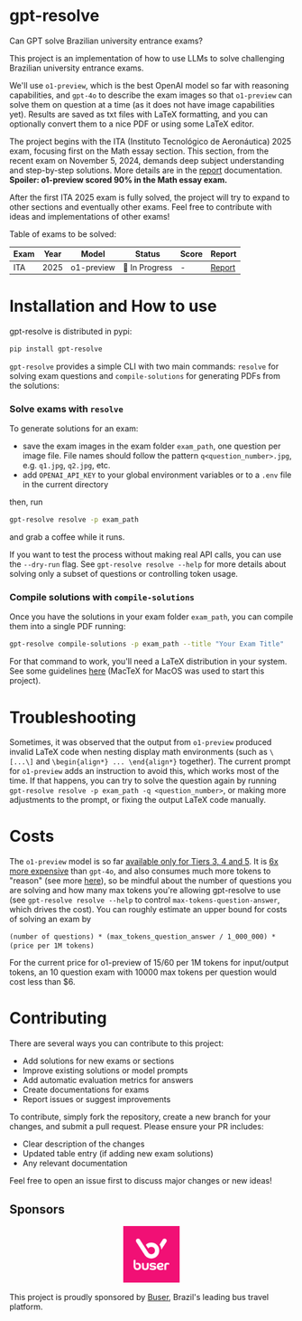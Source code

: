 # gpt-resolve
Can GPT solve Brazilian university entrance exams?

This project is an implementation of how to use LLMs to solve challenging Brazilian university entrance exams.

We'll use `o1-preview`, which is the best OpenAI model so far with reasoning capabilities, and `gpt-4o` to describe the exam images so that `o1-preview` can solve them on question at a time (as it does not have image capabilities yet). Results are saved as txt files with LaTeX formatting, and you can optionally convert them to a nice PDF or using some LaTeX editor.

The project begins with the ITA (Instituto Tecnológico de Aeronáutica) 2025 exam, focusing first on the Math essay section. This section, from the recent exam on November 5, 2024, demands deep subject understanding and step-by-step solutions. More details are in the [report](exams/ita_2025/report.md) documentation. **Spoiler: o1-preview scored 90% in the Math essay exam.**

After the first ITA 2025 exam is fully solved, the project will try to expand to other sections and eventually other exams. Feel free to contribute with ideas and implementations of other exams! 

Table of exams to be solved:

| Exam | Year | Model | Status | Score | Report |
|------|------|-------|--------|-------|--------|
| ITA  | 2025 | o1-preview | 🚧 In Progress | - | [Report](exams/ita_2025/report.md) |

# Installation and How to use
gpt-resolve is distributed in pypi:
```bash
pip install gpt-resolve
```

`gpt-resolve` provides a simple CLI with two main commands: `resolve` for solving exam questions and `compile-solutions` for generating PDFs from the solutions:

### Solve exams with `resolve`

To generate solutions for an exam:
- save the exam images in the exam folder `exam_path`, one question per image file. File names should follow the pattern `q<question_number>.jpg`, e.g. `q1.jpg`, `q2.jpg`, etc.
- add `OPENAI_API_KEY` to your global environment variables or to a `.env` file in the current directory

then, run
```bash
gpt-resolve resolve -p exam_path
```
and grab a coffee while it runs.

If you want to test the process without making real API calls, you can use the `--dry-run` flag. See `gpt-resolve resolve --help` for more details about solving only a subset of questions or controlling token usage.


### Compile solutions with `compile-solutions`

Once you have the solutions in your exam folder `exam_path`, you can compile them into a single PDF running:
```bash
gpt-resolve compile-solutions -p exam_path --title "Your Exam Title"
```

For that command to work, you'll need a LaTeX distribution in your system. See some guidelines [here](https://www.tug.org/texlive/) (MacTeX for MacOS was used to start this project).

# Troubleshooting

Sometimes, it was observed that the output from `o1-preview` produced invalid LaTeX code when nesting display math environments (such as `\[...\]` and `\begin{align*} ... \end{align*}` together). The current prompt for `o1-preview` adds an instruction to avoid this, which works most of the time. If that happens, you can try to solve the question again by running `gpt-resolve resolve -p exam_path -q <question_number>`, or making more adjustments to the prompt, or fixing the output LaTeX code manually.

# Costs

The `o1-preview` model is so far [available only for Tiers 3, 4 and 5](https://help.openai.com/en/articles/9824962-openai-o1-preview-and-o1-mini-usage-limits-on-chatgpt-and-the-api). It is [6x more expensive](https://openai.com/api/pricing/) than `gpt-4o`, and also consumes much more tokens to "reason" (see more [here](https://platform.openai.com/docs/guides/reasoning/controlling-costs#controlling-costs)), so be mindful about the number of questions you are solving and how many max tokens you're allowing gpt-resolve to use (see `gpt-resolve resolve --help` to control `max-tokens-question-answer`, which drives the cost). You can roughly estimate an upper bound for costs of solving an exam by 
```
(number of questions) * (max_tokens_question_answer / 1_000_000) * (price per 1M tokens)
```
For the current price for o1-preview of $15/$60 per 1M tokens for input/output tokens, an 10 question exam with 10000 max tokens per question would cost less than $6.

# Contributing

There are several ways you can contribute to this project:

- Add solutions for new exams or sections
- Improve existing solutions or model prompts
- Add automatic evaluation metrics for answers
- Create documentations for exams
- Report issues or suggest improvements

To contribute, simply fork the repository, create a new branch for your changes, and submit a pull request. Please ensure your PR includes:
- Clear description of the changes
- Updated table entry (if adding new exam solutions)
- Any relevant documentation

Feel free to open an issue first to discuss major changes or new ideas!

## Sponsors

<p align="center">
  <a href="https://www.buser.com.br">
    <img src="assets/sponsors/buser-logo.png" alt="Buser Logo" width="100"/>
  </a>
</p>

This project is proudly sponsored by [Buser](https://www.buser.com.br), Brazil's leading bus travel platform.


